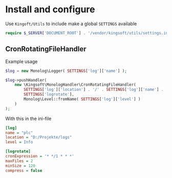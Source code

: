 # Install and configure

Use `Kingoft/Utils` to include make a global `SETTINGS` available

```php
require $_SERVER['DOCUMENT_ROOT'] . '/vendor/kingsoft/utils/settings.inc.php';
```

## CronRotatingFileHandler
Example usage
```php
$log = new Monolog\Logger( SETTINGS['log']['name'] );

$log->pushHandler(
	new \Kingsoft\MonologHandler\CronRotatingFileHandler(
		SETTINGS['log']['location'] . '/' . SETTINGS['log']['name'] . '_info.log',
		SETTINGS['logrotate'],
		Monolog\Level::fromName( SETTINGS['log']['level'] )
	)
);
```
With this in the ini-file
```ini
[log]
name = "plc"
location = "D:/Projekte/logs"
level = Info

[logrotate]
cronExpression = '* */1 * * *'
maxFiles = 2
minSize = 120
compress = false
```
